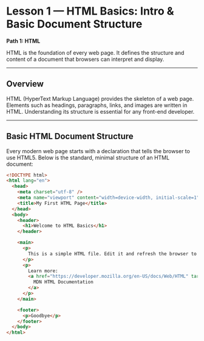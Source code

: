 # Lesson 1 — HTML Basics: Intro & Basic Document Structure  

**Path 1: HTML**  

HTML is the foundation of every web page. It defines the structure and content of a document that browsers can interpret and display.  

---

## Overview  

HTML (HyperText Markup Language) provides the skeleton of a web page. Elements such as headings, paragraphs, links, and images are written in HTML. Understanding its structure is essential for any front-end developer.  

---

## Basic HTML Document Structure  

Every modern web page starts with a declaration that tells the browser to use HTML5. Below is the standard, minimal structure of an HTML document:  

```html
<!DOCTYPE html>
<html lang="en">
  <head>
    <meta charset="utf-8" />
    <meta name="viewport" content="width=device-width, initial-scale=1" />
    <title>My First HTML Page</title>
  </head>
  <body>
    <header>
      <h1>Welcome to HTML Basics</h1>
    </header>

    <main>
      <p>
        This is a simple HTML file. Edit it and refresh the browser to see the changes.
      </p>
      <p>
        Learn more:
        <a href="https://developer.mozilla.org/en-US/docs/Web/HTML" target="_blank" rel="noopener">
          MDN HTML Documentation
        </a>
      </p>
    </main>

    <footer>
      <p>Goodbye</p>
    </footer>
  </body>
</html>
